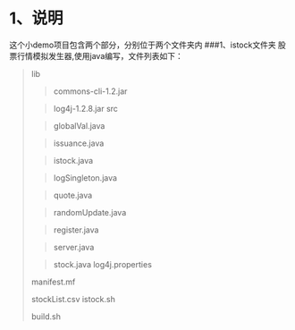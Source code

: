 1、说明
===================================
这个小demo项目包含两个部分，分别位于两个文件夹内
###1、istock文件夹
  	股票行情模拟发生器,使用java编写，文件列表如下：
>lib
>
>>commons-cli-1.2.jar
>
>>log4j-1.2.8.jar
>src
>
>>globalVal.java
>
>>issuance.java
>
>>istock.java
>
>>logSingleton.java
>
>>quote.java
>
>>randomUpdate.java
>
>>register.java
>
>>server.java
>
>>stock.java
>log4j.properties
>
>manifest.mf
>
>stockList.csv
>istock.sh
>
>build.sh


